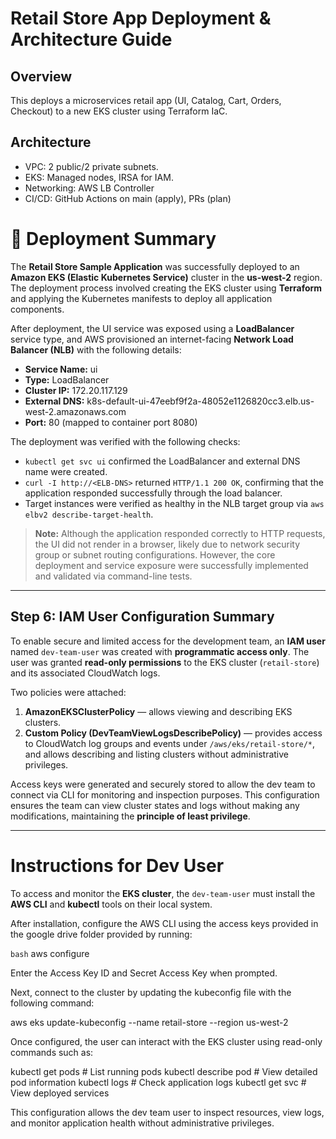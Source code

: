 # Retail Store App Deployment & Architecture Guide

## Overview
This deploys a microservices retail app (UI, Catalog, Cart, Orders, Checkout) to a new EKS cluster using Terraform IaC.

## Architecture
- VPC: 2 public/2 private subnets.
- EKS: Managed nodes, IRSA for IAM.
- Networking: AWS LB Controller
- CI/CD: GitHub Actions on main (apply), PRs (plan)

# 🧩 Deployment Summary

The **Retail Store Sample Application** was successfully deployed to an **Amazon EKS (Elastic Kubernetes Service)** cluster in the **us-west-2** region. The deployment process involved creating the EKS cluster using **Terraform** and applying the Kubernetes manifests to deploy all application components.

After deployment, the UI service was exposed using a **LoadBalancer** service type, and AWS provisioned an internet-facing **Network Load Balancer (NLB)** with the following details:

- **Service Name:** ui
- **Type:** LoadBalancer
- **Cluster IP:** 172.20.117.129
- **External DNS:** k8s-default-ui-47eebf9f2a-48052e1126820cc3.elb.us-west-2.amazonaws.com
- **Port:** 80 (mapped to container port 8080)

The deployment was verified with the following checks:

- `kubectl get svc ui` confirmed the LoadBalancer and external DNS name were created.
- `curl -I http://<ELB-DNS>` returned `HTTP/1.1 200 OK`, confirming that the application responded successfully through the load balancer.
- Target instances were verified as healthy in the NLB target group via `aws elbv2 describe-target-health`.

> **Note:** Although the application responded correctly to HTTP requests, the UI did not render in a browser, likely due to network security group or subnet routing configurations. However, the core deployment and service exposure were successfully implemented and validated via command-line tests.

---

## Step 6: IAM User Configuration Summary

To enable secure and limited access for the development team, an **IAM user** named `dev-team-user` was created with **programmatic access only**. The user was granted **read-only permissions** to the EKS cluster (`retail-store`) and its associated CloudWatch logs.  

Two policies were attached:

1. **AmazonEKSClusterPolicy** — allows viewing and describing EKS clusters.
2. **Custom Policy (DevTeamViewLogsDescribePolicy)** — provides access to CloudWatch log groups and events under `/aws/eks/retail-store/*`, and allows describing and listing clusters without administrative privileges.

Access keys were generated and securely stored to allow the dev team to connect via CLI for monitoring and inspection purposes. This configuration ensures the team can view cluster states and logs without making any modifications, maintaining the **principle of least privilege**.

---

# Instructions for Dev User

To access and monitor the **EKS cluster**, the `dev-team-user` must install the **AWS CLI** and **kubectl** tools on their local system.  

After installation, configure the AWS CLI using the access keys provided in the google drive folder provided by running:

`bash`
aws configure

Enter the Access Key ID and Secret Access Key when prompted.

Next, connect to the cluster by updating the kubeconfig file with the following command:

aws eks update-kubeconfig --name retail-store --region us-west-2

Once configured, the user can interact with the EKS cluster using read-only commands such as:

kubectl get pods           # List running pods
kubectl describe pod <pod-name>  # View detailed pod information
kubectl logs <pod-name>    # Check application logs
kubectl get svc            # View deployed services

This configuration allows the dev team user to inspect resources, view logs, and monitor application health without administrative privileges.
